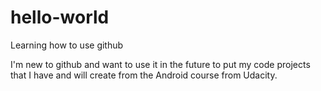 # hello-world
Learning how to use github

I'm new to github and want to use it in the future to put my code projects that I have and will create from the Android course from Udacity.
